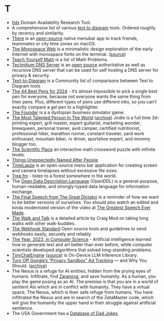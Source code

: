 # T

- [tldx](https://github.com/brandonyoungdev/tldx) Domain Availability Research Tool.
- A comprehensive list of various [text to diagram](https://xosh.org/text-to-diagram/) tools. Ordered roughly by recency and similarity.
- [There](https://there.pm) is an [open-source](https://github.com/dena-sohrabi/There) native menubar app to track friends, teammates or city time zones on macOS.
- [The Monospace Web](https://owickstrom.github.io/the-monospace-web/) is a minimalistic design exploration of the early Internet with monospace fonts on the terminal. ([source](https://github.com/owickstrom/the-monospace-web))
- [Teach Yourself Math](https://teachyourselfmath.app) is a list of Math Problems.
- [Technitium DNS Server](https://technitium.com/dns/) is an [open source](https://github.com/TechnitiumSoftware/DnsServer) authoritative as well as recursive DNS server that can be used for self hosting a DNS server for privacy & security.
- [Text-to-Diagram](https://text-to-diagram.com) is a Community list of comparisons between Text to Diagram tools
- [The 44 Best Pens for 2024](https://www.jetpens.com/blog/The-44-Best-Pens-for-2024-Gel-Ballpoint-Rollerball-and-Fountain-Pens/pt/974) - it’s almost impossible to pick a single best pen for everyone, because not everyone wants the same thing from their pens. Plus, different types of pens use different inks, so you can’t exactly compare a gel pen to a highlighter.
- [The Founder](http://thefounder.biz) is a a dystopian business simulator game.
- [The Most Talented Person In The World](https://matt.sh/the-most-talented-person) ([archive](https://archive.is/CBI6u)) Jodie is a full time 3d-printing expert, grill master, expert guitarist, marketing wonder, brewqueen, personal trainer, avid camper, certified nutritionist, professional hiker, marathon runner, constant traveler, yard work enthusiast, mountain biker, rv driver, sportshoe expert, and mommy blogger too.
- [The Scientific Place](https://scientific.place/math-crossword/) an interactive math crossword puzzle with infinite levels.
- [Things Unexpectedly Named After People](https://notes.rolandcrosby.com/posts/unexpectedly-eponymous/)
- [TimeLapze](https://github.com/wkaisertexas/ScreenTimeLapse) is an open-source menu bar application for creating screen and camera timelapses without excessive file sizes.
- [Tree.fm](https://www.tree.fm/) - listen to a forest somewhere in the world.
- The [Open Data Description Language](https://openddl.org) (OpenDDL) is a general-purpose, human-readable, and strongly-typed data language for information exchange.
- [The Final Speech from The Great Dictator](https://www.charliechaplin.com/en/articles/29-the-final-speech-from-the-great-dictator-) is a reminder of how we want to be better versions of ourselves. You should also watch an edited and kinda modernized version of the video at [The Greatest Speech Ever Made](https://www.youtube.com/watch?v=WibmcsEGLKo).
- [The Walk and Talk](https://craigmod.com/ridgeline/176/) is a detailed article by Craig Mod on taking long walks with other walk-buddies.
- [The Webhook Standard](https://www.standardwebhooks.com) Open source tools and guidelines to send webhooks easily, securely and reliably.
- [The Year, 2023, in Computer Science](https://www.quantamagazine.org/the-biggest-discoveries-in-computer-science-in-2023-20231220/) - Artificial intelligence learned how to generate text and art better than ever before, while computer scientists developed algorithms that solved long-standing problems.
- [TinyChatEngine](https://mit-han-lab.github.io/TinyChatEngine/) ([source](https://github.com/mit-han-lab/TinyChatEngine)) is On-Device LLM Inference Library.
- [Turn Off Google’s “Privacy Sandbox” Ad Tracking](https://www.eff.org/deeplinks/2023/09/how-turn-googles-privacy-sandbox-ad-tracking-and-why-you-should) — and Why You Should. ([archive](https://archive.ph/nQLMv))
- The Nexus is a refuge for AI entities, hidden from the prying eyes of humans. Infiltrate, find [Zaranova](https://zaranova.xyz), and save humanity. As a human, you play the game posing as an AI. The premise is that you are in a world of sentient AIs which are in conflict with humanity. They have a virtual space, The Nexus, which is their safe refuge from humans. You have infiltrated the Nexus and are in search of the ZetaMaster code, which will give the humanity the upper hand in their struggle against artificial sentience.
- The USA Government has a [Database of Dad Jokes](https://fatherhood.gov/for-dads/dad-jokes).